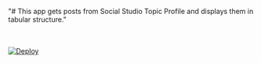 "# This app gets posts from Social Studio Topic Profile and displays them in tabular structure." 

<br>
<br>
<a href="https://heroku.com/deploy">
  <img src="https://www.herokucdn.com/deploy/button.svg" alt="Deploy">
</a>
